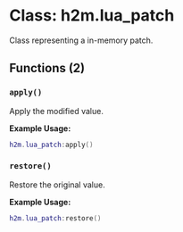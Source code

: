 # Class: h2m.lua_patch

Class representing a in-memory patch.

## Functions (2)

### `apply()`

Apply the modified value.

**Example Usage:**
```lua
h2m.lua_patch:apply()
```

### `restore()`

Restore the original value.

**Example Usage:**
```lua
h2m.lua_patch:restore()
```


